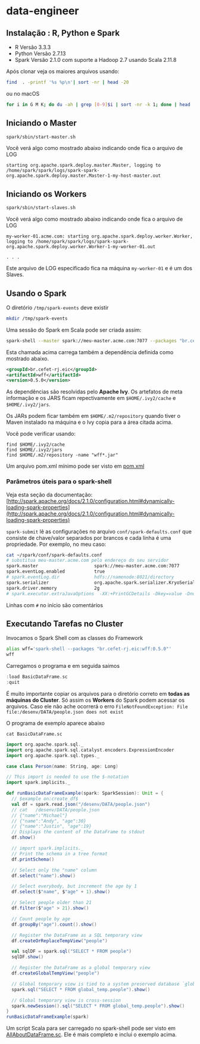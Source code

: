 # data-engineer

## Instalação : R, Python e Spark

* R Versão 3.3.3
* Python Versão 2.7.13
* Spark Versão 2.1.0 com suporte a Hadoop 2.7 usando Scala 2.11.8

Após clonar veja os maiores arquivos usando:

```bash
find  . -printf '%s %p\n'| sort -nr | head -20
```

ou no macOS

```bash
for i in G M K; do du -ah | grep [0-9]$i | sort -nr -k 1; done | head -n 11
```

## Iniciando o Master

```bash
spark/sbin/start-master.sh
```

Você verá algo como mostrado abaixo indicando onde fica o arquivo de LOG

```
starting org.apache.spark.deploy.master.Master, logging to /home/spark/spark/logs/spark-spark-org.apache.spark.deploy.master.Master-1-my-host-master.out
```




## Iniciando os Workers

```bash
spark/sbin/start-slaves.sh 
```

Você verá algo como mostrado abaixo indicando onde fica o arquivo de LOG

```
my-worker-01.acme.com: starting org.apache.spark.deploy.worker.Worker, logging to /home/spark/spark/logs/spark-spark-org.apache.spark.deploy.worker.Worker-1-my-worker-01.out

. . .

```

Este arquivo de LOG especificado fica na máquina `my-worker-01` e é um dos Slaves.

## Usando o Spark

O diretório `/tmp/spark-events` deve existir

```bash
mkdir /tmp/spark-events
```


Uma sessão do Spark em Scala pode ser criada assim:

```bash
spark-shell --master spark://meu-master.acme.com:7077 --packages "br.cefet-rj.eic:wff:0.5.0"  --num-executors 2
```

Esta chamada acima carrega também a dependência definida como mostrado abaixo.

```xml
<groupId>br.cefet-rj.eic</groupId>
<artifactId>wff</artifactId>
<version>0.5.0</version>
```

As dependências são resolvidas pelo **Apache Ivy**. Os artefatos de meta informação e os JARS ficam repectivamente em `$HOME/.ivy2/cache` e `$HOME/.ivy2/jars`.

Os JARs podem ficar também em `$HOME/.m2/repository` quando tiver o Maven instalado na máquina e o Ivy copia para a área citada acima.

Você pode verificar usando:

```
find $HOME/.ivy2/cache
find $HOME/.ivy2/jars
find $HOME/.m2/repository -name "wff*.jar"
```

Um arquivo pom.xml mínimo pode ser visto em [pom.xml](pom.xml)



### Parâmetros úteis para o spark-shell

Veja esta seção da documentação: [http://spark.apache.org/docs/2.1.0/configuration.html#dynamically-loading-spark-properties](http://spark.apache.org/docs/2.1.0/configuration.html#dynamically-loading-spark-properties)

`spark-submit`  lê as configurações no arquivo `conf/spark-defaults.conf` que consiste de chave/valor separados por brancos e cada linha é uma propriedade. Por exemplo, no meu caso:

```bash
cat ~/spark/conf/spark-defaults.conf
# substitua meu-master.acme.com pelo endereço do seu servidor
spark.master                     spark://meu-master.acme.com:7077
spark.eventLog.enabled           true
# spark.eventLog.dir             hdfs://namenode:8021/directory
spark.serializer                 org.apache.spark.serializer.KryoSerializer
spark.driver.memory              2g
# spark.executor.extraJavaOptions  -XX:+PrintGCDetails -Dkey=value -Dnumbers="one two three"
```

Linhas com `#` no início são comentários


## Executando Tarefas no Cluster

Invocamos o Spark Shell com as classes do Framework

```bash
alias wff='spark-shell --packages "br.cefet-rj.eic:wff:0.5.0"'
wff
```

Carregamos o programa e em seguida saimos 

```scala
:load BasicDataFrame.sc
:quit
```

É muito importante copiar os arquivos para o diretório correto em **todas as máquinas do Cluster**. 
Só assim os **Workers** do Spark podem acessar os arquivos. Caso ele não ache ocorrerá o erro
`FileNotFoundException: File file:/desenv/DATA/people.json does not exist`


O programa de exemplo aparece abaixo

```
cat BasicDataFrame.sc
```

```scala
import org.apache.spark.sql._
import org.apache.spark.sql.catalyst.encoders.ExpressionEncoder
import org.apache.spark.sql.types._

case class Person(name: String, age: Long)

// This import is needed to use the $-notation
import spark.implicits._

def runBasicDataFrameExample(spark: SparkSession): Unit = {
  // $example on:create_df$
  val df = spark.read.json("/desenv/DATA/people.json")
  // cat   /desenv/DATA/people.json
  // {"name":"Michael"}
  // {"name":"Andy", "age":30}
  // {"name":"Justin", "age":19}
  // Displays the content of the DataFrame to stdout
  df.show()

  // import spark.implicits._
  // Print the schema in a tree format
  df.printSchema()

  // Select only the "name" column
  df.select("name").show()

  // Select everybody, but increment the age by 1
  df.select($"name", $"age" + 1).show()

  // Select people older than 21
  df.filter($"age" > 21).show()

  // Count people by age
  df.groupBy("age").count().show()

  // Register the DataFrame as a SQL temporary view
  df.createOrReplaceTempView("people")

  val sqlDF = spark.sql("SELECT * FROM people")
  sqlDF.show()

  // Register the DataFrame as a global temporary view
  df.createGlobalTempView("people")

  // Global temporary view is tied to a system preserved database `global_temp`
  spark.sql("SELECT * FROM global_temp.people").show()

  // Global temporary view is cross-session
  spark.newSession().sql("SELECT * FROM global_temp.people").show()
}
runBasicDataFrameExample(spark)
```

Um script Scala para ser carregado no spark-shell pode ser visto em [AllAboutDataFrame.sc](AllAboutDataFrame.sc). Ele é mais completo e inclui o exemplo acima. 


```bash
```


```bash
```


```bash
```




